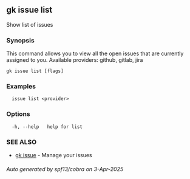 ## gk issue list

Show list of issues

### Synopsis


  This command allows you to view all the open issues that are currently assigned to you. Available providers: github, gitlab, jira


```
gk issue list [flags]
```

### Examples

```
  issue list <provider>
```

### Options

```
  -h, --help   help for list
```

### SEE ALSO

* [gk issue](gk_issue.md)	 - Manage your issues

###### Auto generated by spf13/cobra on 3-Apr-2025
